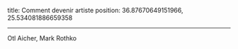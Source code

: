 title: Comment devenir artiste
position: 36.87670649151966, 25.534081886659358

---
Otl Aicher, Mark Rothko